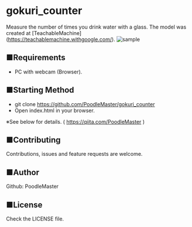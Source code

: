 # gokuri_counter
Measure the number of times you drink water with a glass.
The model was created at [TeachableMachine] (https://teachablemachine.withgoogle.com/).
![sample](https://user-images.githubusercontent.com/69660581/100310779-54b98400-2ff1-11eb-8ec1-3234b35e492c.gif)

## ■Requirements
- PC with webcam (Browser).

## ■Starting Method
- git clone https://github.com/PoodleMaster/gokuri_counter
- Open index.html in your browser.

※See below for details. ( https://qiita.com/PoodleMaster )

## ■Contributing
Contributions, issues and feature requests are welcome.

## ■Author
Github: PoodleMaster

## ■License
Check the LICENSE file.
